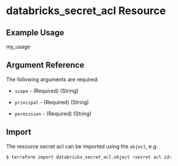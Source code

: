 # databricks_secret_acl Resource


## Example Usage
my_usage

## Argument Reference

The following arguments are required:

* `scope` - (Required) (String) 

* `principal` - (Required) (String) 

* `permission` - (Required) (String) 






## Import

The resource secret acl can be imported using the `object`, e.g.

```bash
$ terraform import databricks_secret_acl.object <secret acl id>
```